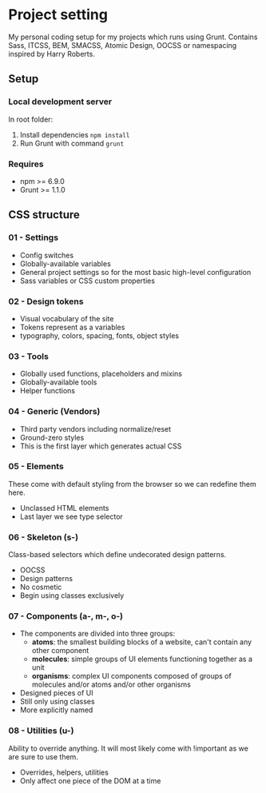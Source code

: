 # Project setting
My personal coding setup for my projects which runs using Grunt. Contains Sass, ITCSS, BEM, SMACSS, Atomic Design, OOCSS or namespacing inspired by Harry Roberts.
## Setup
### Local development server
In root folder:
1. Install dependencies ```npm install```
2. Run Grunt with command ```grunt```

### Requires
- npm >= 6.9.0
- Grunt >= 1.1.0

## CSS structure
### 01 - Settings
- Config switches
- Globally-available variables
- General project settings so for the most basic high-level configuration
- Sass variables or CSS custom properties

### 02 - Design tokens
- Visual vocabulary of the site
- Tokens represent as a variables
- typography, colors, spacing, fonts, object styles
### 03 - Tools
- Globally used functions, placeholders and mixins
- Globally-available tools
- Helper functions
### 04 - Generic (Vendors)
- Third party vendors including normalize/reset
- Ground-zero styles
- This is the first layer which generates actual CSS

### 05 - Elements
These come with default styling from the browser so we can redefine them here.
- Unclassed HTML elements
- Last layer we see type selector

### 06 - Skeleton (s-)
Class-based selectors which define undecorated design patterns.
- OOCSS
- Design patterns
- No cosmetic
- Begin using classes exclusively

### 07 - Components (a-, m-, o-)
- The components are divided into three groups:
  - **atoms**: the smallest building blocks of a website, can't contain any other component
  - **molecules**: simple groups of UI elements functioning together as a unit
  - **organisms**: complex UI components composed of groups of molecules and/or atoms and/or other organisms
- Designed pieces of UI
- Still only using classes
- More explicitly named

### 08 - Utilities (u-)
Ability to override anything. It will most likely come with !important as we are sure to use them.
- Overrides, helpers, utilities
- Only affect one piece of the DOM at a time
